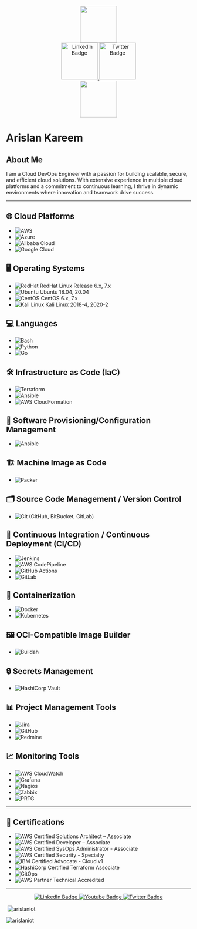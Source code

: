 <div id="header" align="center">
  <img src="https://media.giphy.com/media/M9gbBd9nbDrOTu1Mqx/giphy.gif" width="100"/>
</div>
<div id="badges" align="center">
  
  <a href="https://www.linkedin.com/in/arislankareem/">
    <img src="https://img.shields.io/badge/LinkedIn-blue?style=for-the-badge&logo=linkedin&logoColor=white" alt="LinkedIn Badge"; width="100p"/>
  </a>
  <a href="your-twitter-URL">
    <img src="https://img.shields.io/badge/Twitter-black?style=for-the-badge&logo=X&logoColor=white" alt="Twitter Badge"; width="100p"/>
  </a>
</div>
<div id="badges" align="center">
    <img src="https://komarev.com/ghpvc/?username=arislanIOT&style=flat-square&color=blue" style="vertical-align: middle;" width="100p"/>
</div>

# Arislan Kareem

## About Me

I am a Cloud DevOps Engineer with a passion for building scalable, secure, and efficient cloud solutions. With extensive experience in multiple cloud platforms and a commitment to continuous learning, I thrive in dynamic environments where innovation and teamwork drive success.

---

## 🌐 Cloud Platforms
- ![AWS](https://img.shields.io/badge/AWS-232F3E?style=for-the-badge&logo=amazon-aws&logoColor=white)
- ![Azure](https://img.shields.io/badge/Azure-0078D4?style=for-the-badge&logo=microsoft-azure&logoColor=white)
- ![Alibaba Cloud](https://img.shields.io/badge/AlibabaCloud-FF6A00?style=for-the-badge&logo=alibaba-cloud&logoColor=white)
- ![Google Cloud](https://img.shields.io/badge/GoogleCloud-4285F4?style=for-the-badge&logo=google-cloud&logoColor=white)

## 🖥️ Operating Systems
- ![RedHat](https://img.shields.io/badge/RedHat-EE0000?style=for-the-badge&logo=redhat&logoColor=white) RedHat Linux Release 6.x, 7.x
- ![Ubuntu](https://img.shields.io/badge/Ubuntu-E95420?style=for-the-badge&logo=ubuntu&logoColor=white) Ubuntu 18.04, 20.04
- ![CentOS](https://img.shields.io/badge/CentOS-262577?style=for-the-badge&logo=centos&logoColor=white) CentOS 6.x, 7.x
- ![Kali Linux](https://img.shields.io/badge/Kali_Linux-557C94?style=for-the-badge&logo=kali-linux&logoColor=white) Kali Linux 2018-4, 2020-2

## 💻 Languages
- ![Bash](https://img.shields.io/badge/Bash-121011?style=for-the-badge&logo=gnu-bash&logoColor=white)
- ![Python](https://img.shields.io/badge/Python-3776AB?style=for-the-badge&logo=python&logoColor=white)
- ![Go](https://img.shields.io/badge/Go-00ADD8?style=for-the-badge&logo=go&logoColor=white)

## 🛠️ Infrastructure as Code (IaC)
- ![Terraform](https://img.shields.io/badge/Terraform-7B42BC?style=for-the-badge&logo=terraform&logoColor=white)
- ![Ansible](https://img.shields.io/badge/Ansible-EE0000?style=for-the-badge&logo=ansible&logoColor=white)
- ![AWS CloudFormation](https://img.shields.io/badge/AWS%20CloudFormation-FF9900?style=for-the-badge&logo=amazon-aws&logoColor=white)

## 🔧 Software Provisioning/Configuration Management
- ![Ansible](https://img.shields.io/badge/Ansible-EE0000?style=for-the-badge&logo=ansible&logoColor=white)

## 🏗️ Machine Image as Code
- ![Packer](https://img.shields.io/badge/Packer-02A8EF?style=for-the-badge&logo=packer&logoColor=white)

## 🗂️ Source Code Management / Version Control
- ![Git](https://img.shields.io/badge/Git-F05032?style=for-the-badge&logo=git&logoColor=white) (GitHub, BitBucket, GitLab)

## 🔄 Continuous Integration / Continuous Deployment (CI/CD)
- ![Jenkins](https://img.shields.io/badge/Jenkins-D24939?style=for-the-badge&logo=jenkins&logoColor=white)
- ![AWS CodePipeline](https://img.shields.io/badge/AWS%20CodePipeline-FF9900?style=for-the-badge&logo=amazon-aws&logoColor=white)
- ![GitHub Actions](https://img.shields.io/badge/GitHub_Actions-2088FF?style=for-the-badge&logo=github-actions&logoColor=white)
- ![GitLab](https://img.shields.io/badge/GitLab-FC6D26?style=for-the-badge&logo=gitlab&logoColor=white)

## 🐳 Containerization
- ![Docker](https://img.shields.io/badge/Docker-2496ED?style=for-the-badge&logo=docker&logoColor=white)
- ![Kubernetes](https://img.shields.io/badge/Kubernetes-326CE5?style=for-the-badge&logo=kubernetes&logoColor=white)

## 🖼️ OCI-Compatible Image Builder
- ![Buildah](https://img.shields.io/badge/Buildah-4EAA25?style=for-the-badge&logo=buildah&logoColor=white)

## 🔒 Secrets Management
- ![HashiCorp Vault](https://img.shields.io/badge/HashiCorp%20Vault-000000?style=for-the-badge&logo=vault&logoColor=white)

## 📊 Project Management Tools
- ![Jira](https://img.shields.io/badge/Jira-0052CC?style=for-the-badge&logo=jira&logoColor=white)
- ![GitHub](https://img.shields.io/badge/GitHub-181717?style=for-the-badge&logo=github&logoColor=white)
- ![Redmine](https://img.shields.io/badge/Redmine-B32024?style=for-the-badge&logo=redmine&logoColor=white)

## 📈 Monitoring Tools
- ![AWS CloudWatch](https://img.shields.io/badge/AWS%20CloudWatch-FF4F8B?style=for-the-badge&logo=amazon-aws&logoColor=white)
- ![Grafana](https://img.shields.io/badge/Grafana-F46800?style=for-the-badge&logo=grafana&logoColor=white)
- ![Nagios](https://img.shields.io/badge/Nagios-0079C1?style=for-the-badge&logo=nagios&logoColor=white)
- ![Zabbix](https://img.shields.io/badge/Zabbix-DF3F34?style=for-the-badge&logo=zabbix&logoColor=white)
- ![PRTG](https://img.shields.io/badge/PRTG-FF8000?style=for-the-badge&logo=prtg&logoColor=white)

---

## 📜 Certifications
- ![AWS Certified Solutions Architect – Associate](https://img.shields.io/badge/AWS_Solutions_Architect-232F3E?style=for-the-badge&logo=amazon-aws&logoColor=white)
- ![AWS Certified Developer – Associate](https://img.shields.io/badge/AWS_Developer-232F3E?style=for-the-badge&logo=amazon-aws&logoColor=white)
- ![AWS Certified SysOps Administrator - Associate](https://img.shields.io/badge/AWS_SysOps-232F3E?style=for-the-badge&logo=amazon-aws&logoColor=white)
- ![AWS Certified Security - Specialty](https://img.shields.io/badge/AWS_Security_Specialty-232F3E?style=for-the-badge&logo=amazon-aws&logoColor=white)
- ![IBM Certified Advocate - Cloud v1](https://img.shields.io/badge/IBM_Cloud_Advocate-052FAD?style=for-the-badge&logo=ibm&logoColor=white)
- ![HashiCorp Certified Terraform Associate](https://img.shields.io/badge/HashiCorp_Terraform-7B42BC?style=for-the-badge&logo=terraform&logoColor=white)
- ![GitOps](https://img.shields.io/badge/GitOps-1793D1?style=for-the-badge&logo=linux-foundation&logoColor=white) 
- ![AWS Partner Technical Accredited](https://img.shields.io/badge/AWS_Partner_Technical_Accredited-232F3E?style=for-the-badge&logo=amazon-aws&logoColor=white)

---

<div id="badges"  align="center">
  <a href="https://www.linkedin.com/in/arislankareem/">
    <img src="https://img.shields.io/badge/LinkedIn-blue?style=for-the-badge&logo=linkedin&logoColor=white" alt="LinkedIn Badge"/>
  </a>
  <a href="your-youtube-URL">
    <img src="https://img.shields.io/badge/YouTube-red?style=for-the-badge&logo=youtube&logoColor=white" alt="Youtube Badge"/>
  </a>
  <a href="your-twitter-URL">
    <img src="https://img.shields.io/badge/Twitter-blue?style=for-the-badge&logo=twitter&logoColor=white" alt="Twitter Badge"/>
  </a>
</div>


<p>&nbsp;<img align="center" src="https://github-readme-stats.vercel.app/api?username=arislaniot&show_icons=true&locale=en" alt="arislaniot" /></p>

<p><img align="center" src="https://github-readme-streak-stats.herokuapp.com/?user=arislaniot&" alt="arislaniot" /></p>

